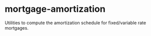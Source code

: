 # mortgage-amortization
Utilities to compute the amortization schedule for fixed/variable rate mortgages.
